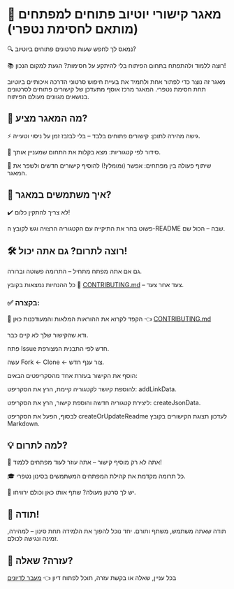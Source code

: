 # 🎯 מאגר קישורי יוטיוב פתוחים למפתחים (מותאם לחסימת נטפרי)

🔍 נמאס לך לחפש שעות סרטונים פתוחים ביוטיוב?

📚 רוצה ללמוד ולהתפתח בתחום הפיתוח בלי להיתקע על חסימות?
הגעת למקום הנכון!

מאגר זה נוצר כדי לפתור אחת ולתמיד את בעיית חיפוש סרטוני הדרכה איכותיים ביוטיוב תחת חסימת נטפרי.
המאגר מרכז אוסף מתעדכן של קישורים פתוחים לסרטונים בנושאים מגוונים מעולם הפיתוח.

## 🚀 מה המאגר מציע?
⚡ גישה מהירה לתוכן: קישורים פתוחים בלבד – בלי לבזבז זמן על ניסוי וטעייה.

📂 סידור לפי קטגוריות: מצא בקלות את התחום שמעניין אותך.

🤝 שיתוף פעולה בין מפתחים: אפשר (ומומלץ!) להוסיף קישורים חדשים ולשפר את המאגר.

## 🧭 איך משתמשים במאגר?

✔️ לא צריך להתקין כלום!

פשוט בחר את התיקייה עם הקטגוריה הרצויה וגש לקובץ ה-README  שבה – הכול שם.

## 🛠️ רוצה לתרום? גם אתה יכול!
גם אם אתה מפתח מתחיל – התרומה פשוטה וברורה.

כל ההנחיות נמצאות בקובץ 📘 [CONTRIBUTING.md](<https://github.com/RutiRozenberg/youtube_and_netrfee/blob/main/CONTRIBUTING.md>) – צעד אחר צעד.


### ✅ בקצרה:

📌 הקפד לקרוא את ההוראות המלאות והמעודכנות כאן 👈 [CONTRIBUTING.md](<https://github.com/RutiRozenberg/youtube_and_netrfee/blob/main/CONTRIBUTING.md>)

ודא שהקישור שלך לא קיים כבר.

פתח Issue חדש לפי התבנית המצורפת.

עשה Fork ← Clone ← צור ענף חדש.

הוסף את הקישור בעזרת אחד מהסקריפטים הבאים:

להוספת קיושר לקטגוריה קיימת, הרץ את הסקריפט: addLinkData.

ליצירת קטגוריה חדשה והוספת קישור, הרץ את הסקריפט: createJsonData.

לבסוף, הפעל את הסקריפט createOrUpdateReadme לעדכון תצוגת הקישורים בקובץ Markdown.


## 💡 למה לתרום?

🔗 אתה לא רק מוסיף קישור – אתה עוזר לעוד מפתחים ללמוד!

🎓 כל תרומה מקדמת את קהילת המפתחים המשתמשים בסינון נטפרי.

💬 יש לך סרטון מעולה? שתף אותו כאן וכולם ירוויחו.

## 🙌 תודה!

תודה שאתה משתמש, משתף ותורם.
יחד נוכל להפוך את הלמידה תחת סינון – למהירה, זמינה ונגישה לכולם.


## 🤔 עזרה? שאלה?

בכל עניין, שאלה או בקשת עזרה, תוכל לפתוח דיון 👈  [מעבר לדיונים](<https://github.com/RutiRozenberg/youtube_and_netrfee/discussions>)
